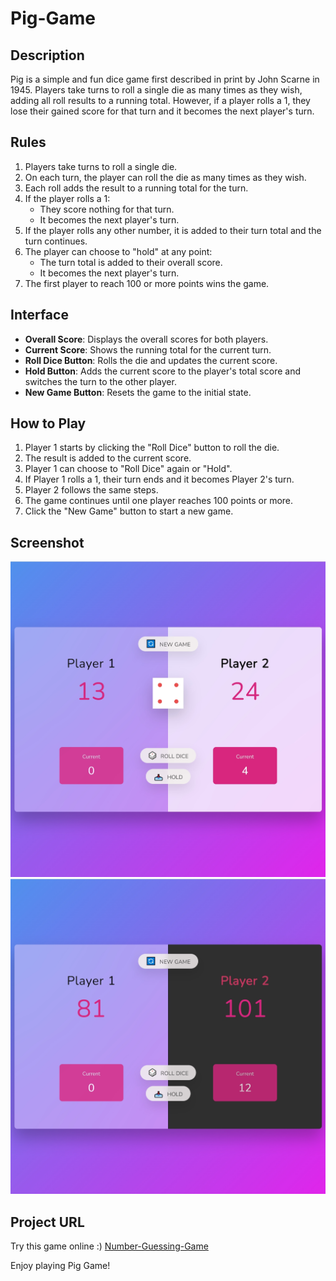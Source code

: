 # Pig-Game

## Description

Pig is a simple and fun dice game first described in print by John Scarne in 1945. Players take turns to roll a single die as many times as they wish, adding all roll results to a running total. However, if a player rolls a 1, they lose their gained score for that turn and it becomes the next player's turn.

## Rules

1. Players take turns to roll a single die.
2. On each turn, the player can roll the die as many times as they wish.
3. Each roll adds the result to a running total for the turn.
4. If the player rolls a 1:
   - They score nothing for that turn.
   - It becomes the next player's turn.
5. If the player rolls any other number, it is added to their turn total and the turn continues.
6. The player can choose to "hold" at any point:
   - The turn total is added to their overall score.
   - It becomes the next player's turn.
7. The first player to reach 100 or more points wins the game.

## Interface

- **Overall Score**: Displays the overall scores for both players.
- **Current Score**: Shows the running total for the current turn.
- **Roll Dice Button**: Rolls the die and updates the current score.
- **Hold Button**: Adds the current score to the player's total score and switches the turn to the other player.
- **New Game Button**: Resets the game to the initial state.

## How to Play

1. Player 1 starts by clicking the "Roll Dice" button to roll the die.
2. The result is added to the current score.
3. Player 1 can choose to "Roll Dice" again or "Hold".
4. If Player 1 rolls a 1, their turn ends and it becomes Player 2's turn.
5. Player 2 follows the same steps.
6. The game continues until one player reaches 100 points or more.
7. Click the "New Game" button to start a new game.

## Screenshot

![Game Screenshot](Screenshot1.png)
![Game Screenshot](Screenshot2.png)

## Project URL

Try this game online :) [Number-Guessing-Game](https://icy-guo.github.io/Pig-Game/)

Enjoy playing Pig Game!
